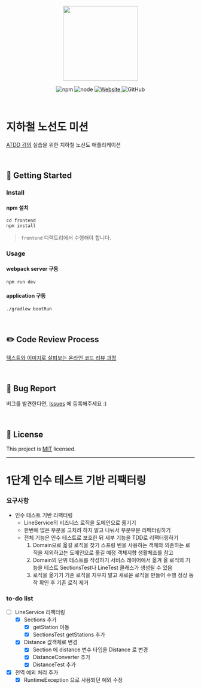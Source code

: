 <p align="center">
    <img width="200px;" src="https://raw.githubusercontent.com/woowacourse/atdd-subway-admin-frontend/master/images/main_logo.png"/>
</p>
<p align="center">
  <img alt="npm" src="https://img.shields.io/badge/npm-6.14.15-blue">
  <img alt="node" src="https://img.shields.io/badge/node-14.18.2-blue">
  <a href="https://edu.nextstep.camp/c/R89PYi5H" alt="nextstep atdd">
    <img alt="Website" src="https://img.shields.io/website?url=https%3A%2F%2Fedu.nextstep.camp%2Fc%2FR89PYi5H">
  </a>
  <img alt="GitHub" src="https://img.shields.io/github/license/next-step/atdd-subway-admin">
</p>

<br>

# 지하철 노선도 미션
[ATDD 강의](https://edu.nextstep.camp/c/R89PYi5H) 실습을 위한 지하철 노선도 애플리케이션

<br>

## 🚀 Getting Started

### Install
#### npm 설치
```
cd frontend
npm install
```
> `frontend` 디렉토리에서 수행해야 합니다.

### Usage
#### webpack server 구동
```
npm run dev
```
#### application 구동
```
./gradlew bootRun
```
<br>

## ✏️ Code Review Process
[텍스트와 이미지로 살펴보는 온라인 코드 리뷰 과정](https://github.com/next-step/nextstep-docs/tree/master/codereview)

<br>

## 🐞 Bug Report

버그를 발견한다면, [Issues](https://github.com/next-step/atdd-subway-service/issues) 에 등록해주세요 :)

<br>

## 📝 License

This project is [MIT](https://github.com/next-step/atdd-subway-service/blob/master/LICENSE.md) licensed.



---
# 1단계 인수 테스트 기반 리팩터링

### 요구사항

* 인수 테스트 기반 리팩터링
    * LineService의 비즈니스 로직을 도메인으로 옮기기
    * 한번에 많은 부분을 고치려 하지 말고 나눠서 부분부분 리팩터링하기
    * 전체 기능은 인수 테스트로 보호한 뒤 세부 기능을 TDD로 리팩터링하기
      1. Domain으로 옮길 로직을 찾기
         스프링 빈을 사용하는 객체와 의존하는 로직을 제외하고는 도메인으로 옮길 예정
         객체지향 생활체조를 참고
      2. Domain의 단위 테스트를 작성하기
         서비스 레이어에서 옮겨 올 로직의 기능을 테스트
         SectionsTest나 LineTest 클래스가 생성될 수 있음
      3. 로직을 옮기기
         기존 로직을 지우지 말고 새로운 로직을 만들어 수행
         정상 동작 확인 후 기존 로직 제거

### to-do list
- [ ] LineService 리팩터링
    - [X] Sections 추가
        - [X] getStation 이동
        - [X] SectionsTest getStations 추가
    - [X] Distance 값객체로 변경
        - [X] Section 에 distance 변수 타입을 Distance 로 변경
        - [X] DistanceConverter 추가
        - [X] DistanceTest 추가
- [X] 전역 예외 처리 추가
    - [X] RuntimeException 으로 사용되던 예외 수정
